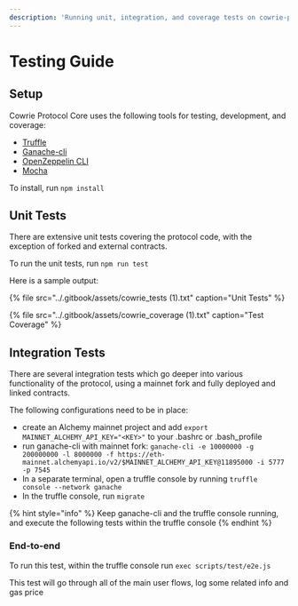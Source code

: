 ```yaml
---
description: 'Running unit, integration, and coverage tests on cowrie-protocol-core'
---
```


# Testing Guide

## Setup

Cowrie Protocol Core uses the following tools for testing, development, and coverage:

* [Truffle](https://www.trufflesuite.com/docs/truffle/overview)
* [Ganache-cli](https://github.com/trufflesuite/ganache-cli)
* [OpenZeppelin CLI](https://docs.openzeppelin.com/cli/2.8/)
* [Mocha](https://mochajs.org/)

To install, run `npm install`

## Unit Tests

There are extensive unit tests covering the protocol code, with the exception of forked and external contracts.

To run the unit tests, run `npm run test`

Here is a sample output:

{% file src="../.gitbook/assets/cowrie\_tests \(1\).txt" caption="Unit Tests" %}

{% file src="../.gitbook/assets/cowrie\_coverage \(1\).txt" caption="Test Coverage" %}

## Integration Tests

There are several integration tests which go deeper into various functionality of the protocol, using a mainnet fork and fully deployed and linked contracts.

The following configurations need to be in place:

* create an Alchemy mainnet project and add `export MAINNET_ALCHEMY_API_KEY="<KEY>"` to your .bashrc or .bash\_profile
* run ganache-cli with mainnet fork: `ganache-cli -e 10000000 -g 200000000 -l 8000000 -f https://eth-mainnet.alchemyapi.io/v2/$MAINNET_ALCHEMY_API_KEY@11895000 -i 5777 -p 7545`
* In a separate terminal, open a truffle console by running `truffle console --network ganache`
* In the truffle console, run `migrate`

{% hint style="info" %}
Keep ganache-cli and the truffle console running, and execute the following tests within the truffle console
{% endhint %}

### End-to-end

To run this test, within the truffle console run `exec scripts/test/e2e.js`

This test will go through all of the main user flows, log some related info and gas price

